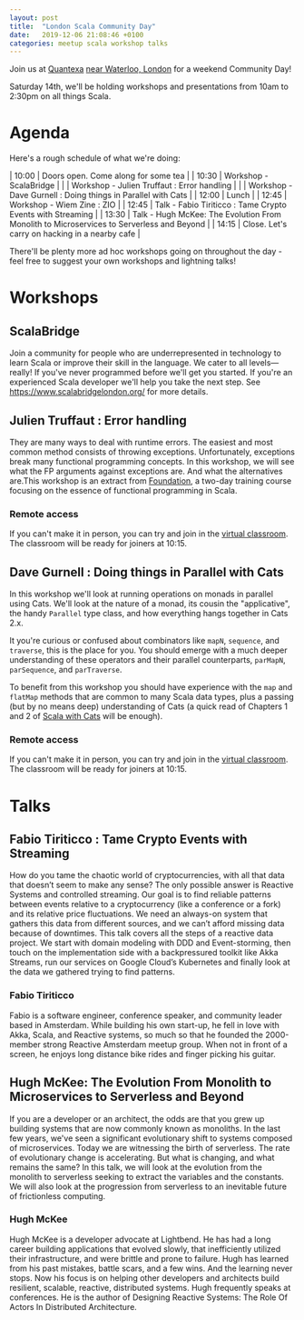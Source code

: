 ```yaml
---
layout: post
title:  "London Scala Community Day"
date:   2019-12-06 21:08:46 +0100
categories: meetup scala workshop talks
---
```


Join us at [Quantexa](https://www.quantexa.com/) [near Waterloo, London](https://goo.gl/maps/tfNPfCoWqn6j6iWw9) for a weekend Community Day! 

Saturday 14th, we'll be holding workshops and presentations from 10am to 2:30pm on all things Scala.

# Agenda

Here's a rough schedule of what we're doing:

| 10:00 | Doors open.  Come along for some tea                                                     |
| 10:30 | Workshop - ScalaBridge                                                                   |
|       | Workshop - Julien Truffaut : Error handling                                              |
|       | Workshop - Dave Gurnell : Doing things in Parallel with Cats                             |
| 12:00 | Lunch                                                                                    |
| 12:45 | Workshop - Wiem Zine : ZIO                                                               |
| 12:45 | Talk - Fabio Tiriticco : Tame Crypto Events with Streaming                               |
| 13:30 | Talk - Hugh McKee: The Evolution From Monolith to Microservices to Serverless and Beyond |
| 14:15 | Close.  Let's carry on hacking in a nearby cafe                                          |

There'll be plenty more ad hoc workshops going on throughout the day - feel free to suggest your own workshops and lightning talks!

# Workshops

## ScalaBridge

Join a community for people who are underrepresented in technology to learn Scala or improve their skill in the language. We cater to all levels—really! If you've never programmed before we'll get you started. If you're an experienced Scala developer we'll help you take the next step. See https://www.scalabridgelondon.org/ for more details.

## Julien Truffaut : Error handling

They are many ways to deal with runtime errors. The easiest and most common method consists of throwing exceptions. Unfortunately, exceptions break many functional programming concepts. In this workshop, we will see what the FP arguments against exceptions are. And what the alternatives are.This workshop is an extract from [Foundation](https://github.com/fp-tower/foundation), a two-day training course focusing on the essence of functional programming in Scala.


### Remote access

If you can't make it in person, you can try and join in the [virtual classroom](https://eu.bbcollab.com/guest/7da2453e91004c53872a3f303a4e72b5).  The classroom will be ready for joiners at 10:15.

## Dave Gurnell : Doing things in Parallel with Cats

In this workshop we'll look at running operations on monads in parallel using Cats. We'll look at the nature of a monad, its cousin the "applicative", the handy `Parallel` type class, and how everything hangs together in Cats 2.x.

It you're curious or confused about combinators like `mapN`, `sequence`, and `traverse`, this is the place for you. You should emerge with a much deeper understanding of these operators and their parallel counterparts, `parMapN`, `parSequence`, and `parTraverse`. ​

To benefit from this workshop you should have experience with the `map` and `flatMap` methods that are common to many Scala data types, plus a passing (but by no means deep) understanding of Cats (a quick read of Chapters 1 and 2 of [Scala with Cats](https://underscore.io/books/scala-with-cats) will be enough).

### Remote access

If you can't make it in person, you can try and join in the [virtual classroom](https://eu.bbcollab.com/guest/758dd8bfa2294c7f9d93b8643bab2af5).  The classroom will be ready for joiners at 10:15.


# Talks

## Fabio Tiriticco : Tame Crypto Events with Streaming

How do you tame the chaotic world of cryptocurrencies, with all that data that doesn’t seem to make any sense?
The only possible answer is Reactive Systems and controlled streaming. Our goal is to find reliable patterns between events relative to a cryptocurrency (like a conference or a fork) and its relative price fluctuations. We need an always-on system that gathers this data from different sources, and we can’t afford missing data because of downtimes.
This talk covers all the steps of a reactive data project. We start with domain modeling with DDD and Event-storming, then touch on the implementation side with a backpressured toolkit like Akka Streams, run our services on Google Cloud’s Kubernetes and finally look at the data we gathered trying to find patterns.

### Fabio Tiriticco
 
Fabio is a software engineer, conference speaker, and community leader based in Amsterdam. While building his own start-up, he fell in love with Akka, Scala, and Reactive systems, so much so that he founded the 2000-member strong Reactive Amsterdam meetup group. When not in front of a screen, he enjoys long distance bike rides and finger picking his guitar.

## Hugh McKee: The Evolution From Monolith to Microservices to Serverless and Beyond

If you are a developer or an architect, the odds are that you grew up building systems that are now commonly known as monoliths. In the last few years, we've seen a significant evolutionary shift to systems composed of microservices. Today we are witnessing the birth of serverless. The rate of evolutionary change is accelerating. But what is changing, and what remains the same? In this talk, we will look at the evolution from the monolith to serverless seeking to extract the variables and the constants. We will also look at the progression from serverless to an inevitable future of frictionless computing.

### Hugh McKee

Hugh McKee is a developer advocate at Lightbend. He has had a long career building applications that evolved slowly, that inefficiently utilized their infrastructure, and were brittle and prone to failure. Hugh has learned from his past mistakes, battle scars, and a few wins. And the learning never stops. Now his focus is on helping other developers and architects build resilient, scalable, reactive, distributed systems. Hugh frequently speaks at conferences. He is the author of Designing Reactive Systems: The Role Of Actors In Distributed Architecture.
